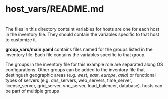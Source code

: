 # host_vars/README.md
# 
The files in this directory containt variables for hosts are one for each host
in the inventory file.  They should contain the variables specific to that host
to customize it.

**group_vars/main.yaml** contains files named for the groups listed in the
inventory file.  Each file contains the variables specific to that group.

The groups in the inventory file for this example role are separated along OS
configurations.  Other groups can be added to the inventory file that destingush
geographic areas (e.g. *west*, *east*, *europe*, *asia*) or functional types of
servers (e.g. dns_servers, web_servers, time_server, license_server,
grid_server, vnc_server, load_balencer, database).  hosts can be part of
multiple groups